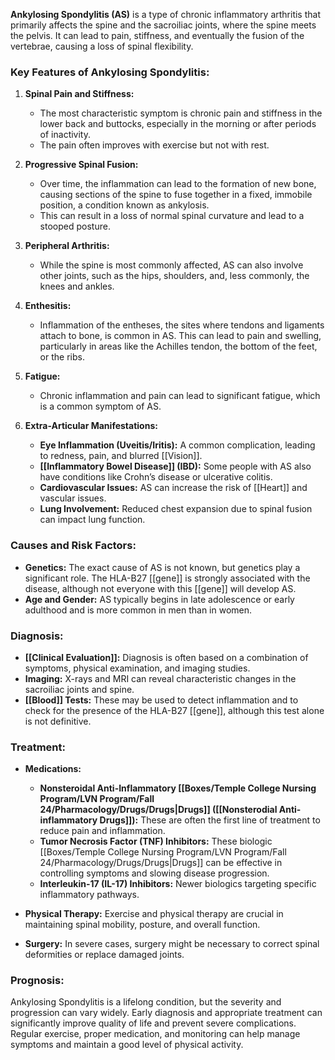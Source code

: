 **Ankylosing Spondylitis (AS)** is a type of chronic inflammatory arthritis that primarily affects the spine and the sacroiliac joints, where the spine meets the pelvis. It can lead to pain, stiffness, and eventually the fusion of the vertebrae, causing a loss of spinal flexibility.

### Key Features of Ankylosing Spondylitis:

1. **Spinal Pain and Stiffness:**
   - The most characteristic symptom is chronic pain and stiffness in the lower back and buttocks, especially in the morning or after periods of inactivity.
   - The pain often improves with exercise but not with rest.

2. **Progressive Spinal Fusion:**
   - Over time, the inflammation can lead to the formation of new bone, causing sections of the spine to fuse together in a fixed, immobile position, a condition known as ankylosis.
   - This can result in a loss of normal spinal curvature and lead to a stooped posture.

3. **Peripheral Arthritis:**
   - While the spine is most commonly affected, AS can also involve other joints, such as the hips, shoulders, and, less commonly, the knees and ankles.

4. **Enthesitis:**
   - Inflammation of the entheses, the sites where tendons and ligaments attach to bone, is common in AS. This can lead to pain and swelling, particularly in areas like the Achilles tendon, the bottom of the feet, or the ribs.

5. **Fatigue:**
   - Chronic inflammation and pain can lead to significant fatigue, which is a common symptom of AS.

6. **Extra-Articular Manifestations:**
   - **Eye Inflammation (Uveitis/Iritis):** A common complication, leading to redness, pain, and blurred [[Vision]].
   - **[[Inflammatory Bowel Disease]] (IBD):** Some people with AS also have conditions like Crohn’s disease or ulcerative colitis.
   - **Cardiovascular Issues:** AS can increase the risk of [[Heart]] and vascular issues.
   - **Lung Involvement:** Reduced chest expansion due to spinal fusion can impact lung function.

### Causes and Risk Factors:

- **Genetics:** The exact cause of AS is not known, but genetics play a significant role. The HLA-B27 [[gene]] is strongly associated with the disease, although not everyone with this [[gene]] will develop AS.
- **Age and Gender:** AS typically begins in late adolescence or early adulthood and is more common in men than in women.

### Diagnosis:

- **[[Clinical Evaluation]]:** Diagnosis is often based on a combination of symptoms, physical examination, and imaging studies.
- **Imaging:** X-rays and MRI can reveal characteristic changes in the sacroiliac joints and spine.
- **[[Blood]] Tests:** These may be used to detect inflammation and to check for the presence of the HLA-B27 [[gene]], although this test alone is not definitive.

### Treatment:

- **Medications:**
  - **Nonsteroidal Anti-Inflammatory [[Boxes/Temple College Nursing Program/LVN Program/Fall 24/Pharmacology/Drugs/Drugs|Drugs]] ([[Nonsterodial Anti-inflammatory Drugs]]):** These are often the first line of treatment to reduce pain and inflammation.
  - **Tumor Necrosis Factor (TNF) Inhibitors:** These biologic [[Boxes/Temple College Nursing Program/LVN Program/Fall 24/Pharmacology/Drugs/Drugs|Drugs]] can be effective in controlling symptoms and slowing disease progression.
  - **Interleukin-17 (IL-17) Inhibitors:** Newer biologics targeting specific inflammatory pathways.

- **Physical Therapy:** Exercise and physical therapy are crucial in maintaining spinal mobility, posture, and overall function.

- **Surgery:** In severe cases, surgery might be necessary to correct spinal deformities or replace damaged joints.

### Prognosis:

Ankylosing Spondylitis is a lifelong condition, but the severity and progression can vary widely. Early diagnosis and appropriate treatment can significantly improve quality of life and prevent severe complications. Regular exercise, proper medication, and monitoring can help manage symptoms and maintain a good level of physical activity.